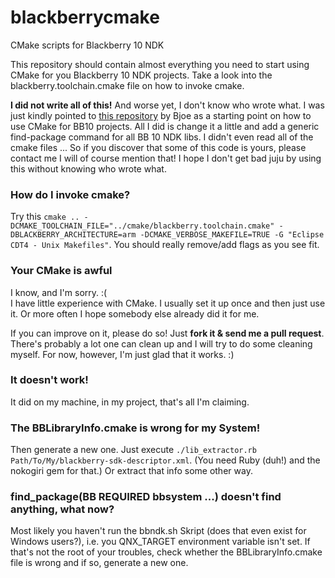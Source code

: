 blackberrycmake
===============

CMake scripts for Blackberry 10 NDK

This repository should contain almost everything you need to start using CMake for you Blackberry 10 NDK projects.
Take a look into the blackberry.toolchain.cmake file on how to invoke cmake.

**I did not write all of this!** And worse yet, I don't know who wrote what. I was just kindly pointed to [this repository](https://github.com/Bjoe/QMetaWatchProtocol) by Bjoe as a starting point on how to use CMake for BB10 projects. All I did is change it a little and add a generic find-package command for all BB 10 NDK libs. I didn't even read all of the cmake files ... So if you discover that some of this code is yours, please contact me I will of course mention that! I hope I don't get bad juju by using this without knowing who wrote what.

### How do I invoke cmake?
Try this `cmake .. -DCMAKE_TOOLCHAIN_FILE="../cmake/blackberry.toolchain.cmake" -DBLACKBERRY_ARCHITECTURE=arm -DCMAKE_VERBOSE_MAKEFILE=TRUE -G "Eclipse CDT4 - Unix Makefiles"`. You should really remove/add flags as you see fit.

### Your CMake is awful
I know, and I'm sorry. :(   
I have little experience with CMake. I usually set it up once and then just use it. Or more often I hope somebody else already did it for me.

If you can improve on it, please do so! Just **fork it & send me a pull request**. There's probably a lot one can clean up and I will try to do some cleaning myself. For now, however, I'm just glad that it works. :)

### It doesn't work!
It did on my machine, in my project, that's all I'm claiming.

### The BBLibraryInfo.cmake is wrong for my System!
Then generate a new one. Just execute `./lib_extractor.rb Path/To/My/blackberry-sdk-descriptor.xml`. (You need Ruby (duh!) and the nokogiri gem for that.) Or extract that info some other way.

### find_package(BB REQUIRED bbsystem ...) doesn't find anything, what now?
Most likely you haven't run the bbndk.sh Skript (does that even exist for Windows users?), i.e. you QNX_TARGET environment variable isn't set. If that's not the root of your troubles, check whether the BBLibraryInfo.cmake file is wrong and if so, generate a new one.
